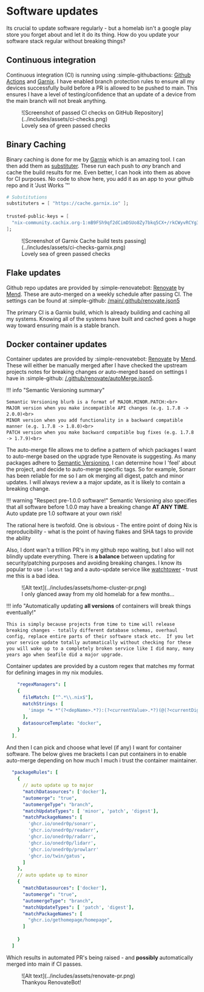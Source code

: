 # Software updates

Its crucial to update software regularly - but a homelab isn't a google play store you forget about and let it do its thing. How do you update your software stack regular without breaking things?

## Continuous integration

Continuous integration (CI) is running using :simple-githubactions: [Github Actions](https://github.com/features/actions) and [Garnix](https://Garnix.io). I have enabled branch protection rules to ensure all my devices successfully build before a PR is allowed to be pushed to main. This ensures I have a level of testing/confidence that an update of a device from the main branch will not break anything.

<figure markdown="span">
![Screenshot of passed CI checks on GitHub Repository](../includes/assets/ci-checks.png)
  <figcaption>Lovely sea of green passed checks</figcaption>
</figure>

## Binary Caching

Binary caching is done for me by [Garnix](https://Garnix.io) which is an amazing tool. I can then add them as [substituter](https://wiki.nixos.org/wiki/Binary_Cache#Binary_cache_hint_in_Flakes). These run each push to _any_ branch and cache the build results for me. Even better, I can hook into them as above for CI purposes.
No code to show here, you add it as an app to your github repo and it 'Just Works :tm:'

```nix
# Substitutions
substituters = [ "https://cache.garnix.io" ];

trusted-public-keys = [
  "nix-community.cachix.org-1:mB9FSh9qf2dCimDSUo8Zy7bkq5CX+/rkCWyvRCYg3Fs="
];

```

<figure markdown="span">
![Screenshot of Garnix Cache build tests passing](../includes/assets/ci-checks-garnix.png)
  <figcaption>Lovely sea of green passed checks</figcaption>
</figure>

## Flake updates

Github repo updates are provided by :simple-renovatebot: [Renovate](https://www.mend.io/renovate/) by [Mend](https://mend.io). These are auto-merged on a weekly schedule after passing CI. The settings can be found at :simple-github: [/main/.github/renovate.json5](https://github.com/truxnell/nix-config/blob/main/.github/renovate.json5)

The primary CI is a Garnix build, which Is already building and caching all my systems. Knowing all of the systems have built and cached goes a huge way toward ensuring main is a stable branch.

## Docker container updates

Container updates are provided by :simple-renovatebot: [Renovate](https://www.mend.io/renovate/) by [Mend](https://mend.io). These will either be manually merged after I have checked the upstream projects notes for breaking changes _or_ auto-merged based on settings I have in :simple-github: [/.github/renovate/autoMerge.json5](https://github.com/truxnell/nix-config/blob/dev2/.github/renovate/autoMerge.json5).

!!! info "Semantic Versioning summary"

    Semantic Versioning blurb is a format of MAJOR.MINOR.PATCH:<br>
    MAJOR version when you make incompatible API changes (e.g. 1.7.8 -> 2.0.0)<br>
    MINOR version when you add functionality in a backward compatible manner (e.g. 1.7.8 -> 1.8.0)<br>
    PATCH version when you make backward compatible bug fixes (e.g. 1.7.8 -> 1.7.9)<br>

The auto-merge file allows me to define a pattern of which packages I want to auto-merge based on the upgrade type Renovate is suggesting. As many packages adhere to [Semantic Versioning](https://semver.org/ "A standard for version numbers to indicate type of upgrade"), I can determine how I 'feel' about the project, and decide to auto-merge specific tags. So for example, Sonarr has been reliable for me so I am ok merging all digest, patch and minor updates. I will always review a a major update, as it is likely to contain a breaking change.

!!! warning "Respect pre-1.0.0 software!"
Semantic Versioning also specifies that all software before 1.0.0 may have a breaking change **AT ANY TIME**. Auto update pre 1.0 software at your own risk!

The rational here is twofold. One is obvious - The entire point of doing Nix is reproducibility - what is the point of having flakes and SHA tags to provide the ability

Also, I dont wan't a trillion PR's in my github repo waiting, but I also will not blindly update everything. There is **a balance** between updating for security/patching purposes and avoiding breaking changes. I know its popular to use `:latest` tag and a auto-update service like [watchtower](https://github.com/containrrr/watchtower) - trust me this is a bad idea.

<figure markdown="span">
![Alt text](../includes/assets/home-cluster-pr.png)
  <figcaption>I only glanced away from my old homelab for a few months...</figcaption>
</figure>

!!! info "Automatically updating **all versions** of containers will break things eventually!"

    This is simply because projects from time to time will release breaking changes - totally different database schemas, overhaul config, replace entire parts of their software stack etc.  If you let your service update totally automatically without checking for these you will wake up to a completely broken service like I did many, many years ago when Seafile did a major upgrade.

Container updates are provided by a custom regex that matches my format for defining images in my nix modules.

```yaml
    "regexManagers": [
    {
      fileMatch: ["^.*\\.nix$"],
      matchStrings: [
        'image *= *"(?<depName>.*?):(?<currentValue>.*?)(@(?<currentDigest>sha256:[a-f0-9]+))?";',
      ],
      datasourceTemplate: "docker",
    }
  ],

```

And then I can pick and choose what level (if any) I want for container software. The below gives me brackets I can put containers in to enable auto-merge depending on how much I much i trust the container maintainer.

```yaml
  "packageRules": [
    {
      // auto update up to major
      "matchDatasources": ['docker'],
      "automerge": "true",
      "automergeType": "branch",
      "matchUpdateTypes": [ 'minor', 'patch', 'digest'],
      "matchPackageNames": [
        'ghcr.io/onedr0p/sonarr',
        'ghcr.io/onedr0p/readarr',
        'ghcr.io/onedr0p/radarr',
        'ghcr.io/onedr0p/lidarr',
        'ghcr.io/onedr0p/prowlarr'
        'ghcr.io/twin/gatus',
      ]
    },
    // auto update up to minor
    {
      "matchDatasources": ['docker'],
      "automerge": "true",
      "automergeType": "branch",
      "matchUpdateTypes": [ 'patch', 'digest'],
      "matchPackageNames": [
        "ghcr.io/gethomepage/homepage",
      ]

    }
  ]
```

Which results in automated PR's being raised - and **possibly** automatically merged into main if CI passes.

<figure markdown="span">
![Alt text](../includes/assets/renovate-pr.png)
  <figcaption>Thankyou RenovateBot!</figcaption>
</figure>
